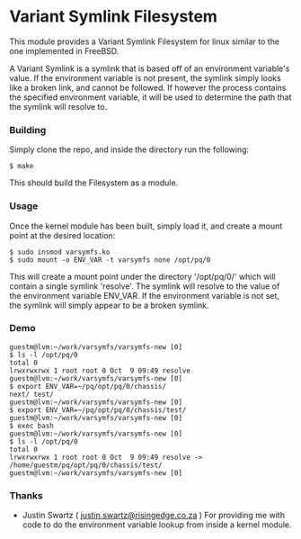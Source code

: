 # Variant Symlink Filesystem

This module provides a Variant Symlink Filesystem for linux
similar to the one implemented in FreeBSD.

A Variant Symlink is a symlink that is based off of an environment
variable's value. If the environment variable is not present, the symlink
simply looks like a broken link, and cannot be followed. If however the
process contains the specified environment variable, it will be used to
determine the path that the symlink will resolve to.


### Building

Simply clone the repo, and inside the directory run the following:
```
$ make
```

This should build the Filesystem as a module.


### Usage

Once the kernel module has been built, simply load it, and create a mount point at
the desired location:

```
$ sudo insmod varsymfs.ko
$ sudo mount -o ENV_VAR -t varsymfs none /opt/pq/0
```

This will create a mount point under the directory '/opt/pq/0/' which will contain a
single symlink 'resolve'. The symlink will resolve to the value of the environment
variable ENV_VAR. If the environment variable is not set, the symlink will simply
appear to be a broken symlink.


### Demo
```
guestm@lvm:~/work/varsymfs/varsymfs-new [0]
$ ls -l /opt/pq/0
total 0
lrwxrwxrwx 1 root root 0 Oct  9 09:49 resolve
guestm@lvm:~/work/varsymfs/varsymfs-new [0]
$ export ENV_VAR=~/pq/opt/pq/0/chassis/
next/ test/
guestm@lvm:~/work/varsymfs/varsymfs-new [0]
$ export ENV_VAR=~/pq/opt/pq/0/chassis/test/
guestm@lvm:~/work/varsymfs/varsymfs-new [0]
$ exec bash
guestm@lvm:~/work/varsymfs/varsymfs-new [0]
$ ls -l /opt/pq/0
total 0
lrwxrwxrwx 1 root root 0 Oct  9 09:49 resolve -> /home/guestm/pq/opt/pq/0/chassis/test/
guestm@lvm:~/work/varsymfs/varsymfs-new [0]
```


### Thanks
- Justin Swartz ( justin.swartz@risingedge.co.za )
  For providing me with code to do the environment variable lookup from inside a kernel module.

